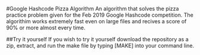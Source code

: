 #Google Hashcode Pizza Algorithm
An algorithm that solves the pizza practice problem given for the Feb 2019 Google Hashcode competition. The algorithim works extremely fast even on large files and recives a score of 90% or more almost every time.
  
 ##Try it yourself
If you wish to try it yourself download the repository as a zip, extract, and run the make file by typing [MAKE] into your command line.
